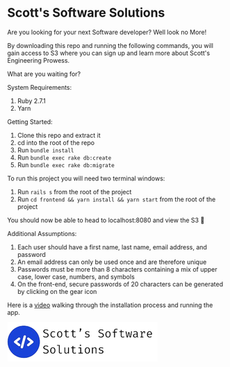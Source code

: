 # Scott's Software Solutions

Are you looking for your next Software developer? Well look no More!

By downloading this repo and running the following commands, you will gain access to S3 where you can sign up and learn more about Scott's Engineering Prowess.

What are you waiting for?

System Requirements: 
1. Ruby 2.7.1
2. Yarn

Getting Started:
1. Clone this repo and extract it
2. cd into the root of the repo
3. Run `bundle install`
4. Run `bundle exec rake db:create`
5. Run `bundle exec rake db:migrate`


To run this project you will need two terminal windows:
1. Run `rails s` from the root of the project
2. Run `cd frontend && yarn install && yarn start` from the root of the project

You should now be able to head to localhost:8080 and view the S3 🎉

Additional Assumptions: 
1. Each user should have a first name, last name, email address, and password
2. An email address can only be used once and are therefore unique
3. Passwords must be more than 8 characters containing a mix of upper case, lower case, numbers, and symbols
4. On the front-end, secure passwords of 20 characters can be generated by clicking on the gear icon

Here is a [video](https://www.loom.com/share/8f8fe9c7e92840b5a43af014644420f1?sid=8731fc1b-ebd7-43f6-b216-170119f2aec7) walking through the installation process and running the app.

![S3](./frontend/src/assets/s3.png)


